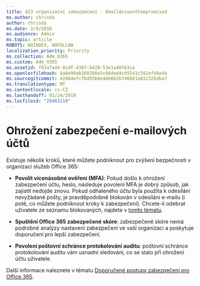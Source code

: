 ```yaml
---
title: 423 organizační zabezpečení - EmailAccountCompromised
ms.author: chrisda
author: chrisda
ms.date: 2/9/2018
ms.audience: Admin
ms.topic: article
ROBOTS: NOINDEX, NOFOLLOW
localization_priority: Priority
ms.collection: Adm_O365
ms.custom: Adm_O365
ms.assetid: f93a7a44-0cdf-4387-b428-53e1a48f63ce
ms.openlocfilehash: 8a0e99ab260266e5c66ded4c05541c592efd4ed4
ms.sourcegitcommit: e2864efcfb493b6e46b662b746661a61232bdba7
ms.translationtype: MT
ms.contentlocale: cs-CZ
ms.lasthandoff: 01/24/2019
ms.locfileid: "29463119"
---
```

# <a name="compromised-email-accounts"></a>Ohrožení zabezpečení e-mailových účtů

Existuje několik kroků, které můžete podniknout pro zvýšení bezpečnosti v organizaci služeb Office 365:
  
- **Povolit vícenásobné ověření (MFA)**: Pokud došlo k ohrožení zabezpečení účtu, heslo, následuje povolení MFA je dobrý způsob, jak zajistit nedojde znovu. Pokud odhaleného účtu byla použita k odesílání nevyžádané pošty, je pravděpodobně blokován v odesílání e-mailu (i poté, co můžete podniknout kroky k zabezpečení). Chcete-li odebrat uživatele ze seznamu blokovaných, najdete v [tomto tématu](https://technet.microsoft.com/library/ms.exch.eac.actioncenter.aspx).
    
- **Spuštění Office 365 zabezpečené skóre**: zabezpečené skóre nemá podrobné analýzy nastavení zabezpečení ve vaší organizaci a poskytuje doporučení pro lepší zabezpečení.
    
- **Povolení poštovní schránce protokolování auditu**: poštovní schránce protokolování auditu vám usnadní sledování, co se stalo při ohrožení účtu uživatele.
    
Další informace naleznete v tématu [Doporučené postupy zabezpečení pro Office 365](https://support.office.com/article/9295e396-e53d-49b9-ae9b-0b5828cdedc3.aspx).
  


